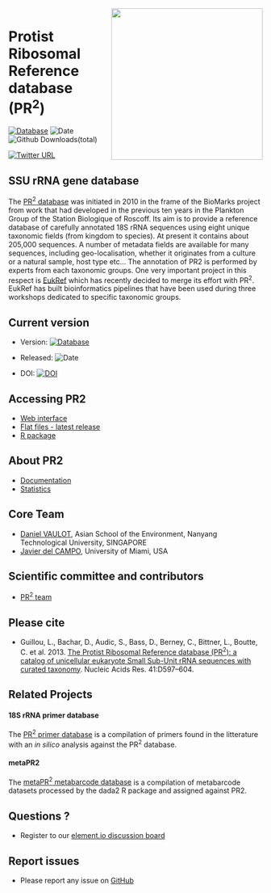 
<img src="https://pr2-database.org/img/pr2_logo_16_9_big.png" width="300" align="right" />

# Protist Ribosomal Reference database (PR<sup>2</sup>)

[![Database](https://img.shields.io/badge/database-v.%204.14.1-blue.svg)](https://github.com/pr2database/pr2database/releases)
![Date](https://img.shields.io/badge/date-24%20Nov%202021-lightgrey.svg)
![Github
Downloads(total)](https://img.shields.io/github/downloads/pr2database/pr2database/total.svg)

[![Twitter
URL](https://img.shields.io/twitter/url/http/shields.io.svg?style=social)](https://twitter.com/intent/tweet?text=PR2%20database&url=https://github.com/vaulot/pr2_database&hashtags=PR2database)

## SSU rRNA gene database

The [PR<sup>2</sup> database](https://pr2-database.org/) was initiated
in 2010 in the frame of the BioMarks project from work that had
developed in the previous ten years in the Plankton Group of the Station
Biologique of Roscoff. Its aim is to provide a reference database of
carefully annotated 18S rRNA sequences using eight unique taxonomic
fields (from kingdom to species). At present it contains about 205,000
sequences. A number of metadata fields are available for many sequences,
including geo-localisation, whether it originates from a culture or a
natural sample, host type etc… The annotation of PR2 is performed by
experts from each taxonomic groups. One very important project in this
respect is [EukRef](https://pr2-database.org/eukref/about/) which has
recently decided to merge its effort with PR<sup>2</sup>. EukRef has
built bioinformatics pipelines that have been used during three
workshops dedicated to specific taxonomic groups.

## Current version

- Version:
  [![Database](https://img.shields.io/badge/database-v.%204.14.1-blue.svg)](https://github.com/pr2database/pr2database/releases)

- Released:
  ![Date](https://img.shields.io/badge/date-24%20Nov%202021-lightgrey.svg)

- DOI:
  [![DOI](https://zenodo.org/badge/DOI/10.5281/zenodo.5031733.svg)](https://doi.org/10.5281/zenodo.5031733)

## Accessing PR2

- [Web interface](https://app.pr2-database.org)
- [Flat files - latest
  release](https://github.com/pr2database/pr2database/releases)
- [R package](https://pr2database.github.io/pr2database/index.html)

## About PR2

- [Documentation](https://pr2-database.org/#documentation)
- [Statistics](https://pr2database.github.io/pr2database/articles/pr2_01_stats.html)

## Core Team

- [Daniel VAULOT](mailto:vaulot@gmail.com), Asian School of the
  Environment, Nanyang Technological University, SINGAPORE
- [Javier del CAMPO](mailto:jdelcampo@rsmas.miami.edu), University of
  Miami, USA

## Scientific committee and contributors

- [PR<sup>2</sup> team](https://pr2-database.org/team/)

## Please cite

- Guillou, L., Bachar, D., Audic, S., Bass, D., Berney, C., Bittner, L.,
  Boutte, C. et al. 2013. [The Protist Ribosomal Reference database
  (PR<sup>2</sup>): a catalog of unicellular eukaryote Small Sub-Unit
  rRNA sequences with curated
  taxonomy](http://nar.oxfordjournals.org/lookup/doi/10.1093/nar/gks1160).
  Nucleic Acids Res. 41:D597–604.

## Related Projects

#### 18S rRNA primer database

The [PR<sup>2</sup> primer database](https://app.pr2-primers.org/) is a
compilation of primers found in the litterature with an *in silico*
analysis against the PR<sup>2</sup> database.

#### metaPR2

The [metaPR<sup>2</sup> metabarcode database](https://shiny.metapr2.org)
is a compilation of metabarcode datasets processed by the dada2 R
package and assigned against PR2.

## Questions ?

- Register to our [element.io discussion
  board](https://matrix.to/#/#pr2-database:matrix.org)

## Report issues

- Please report any issue on
  [GitHub](https://github.com/vaulot/pr2_database/issues)
